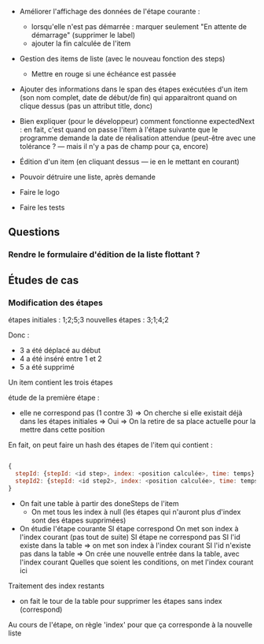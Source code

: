 

* Améliorer l'affichage des données de l'étape courante :
  - lorsqu'elle n'est pas démarrée : marquer seulement "En attente de démarrage" (supprimer le label)
  - ajouter la fin calculée de l'item
* Gestion des items de liste (avec le nouveau fonction des steps)
  * Mettre en rouge si une échéance est passée

* Ajouter des informations dans le span des étapes exécutées d'un item (son nom complet, date de début/de fin) qui apparaitront quand on clique dessus (pas un attribut title, donc)

* Bien expliquer (pour le développeur) comment fonctionne expectedNext : en fait, c'est quand on passe l'item à l'étape suivante que le programme demande la date de réalisation attendue (peut-être avec une tolérance ? — mais il n'y a pas de champ pour ça, encore)
* Édition d'un item (en cliquant dessus — ie en le mettant en courant)
* Pouvoir détruire une liste, après demande

* Faire le logo
* Faire les tests

## Questions

### Rendre le formulaire d'édition de la liste flottant ?


## Études de cas

### Modification des étapes

étapes initiales : 1;2;5;3
nouvelles étapes : 3;1;4;2

Donc :
- 3 a été déplacé au début
- 4 a été inséré entre 1 et 2
- 5 a été supprimé

Un item contient les trois étapes

étude de la première étape :
- elle ne correspond pas (1 contre 3)
=> On cherche si elle existait déjà dans les étapes initiales
=> Oui
=> On la retire de sa place actuelle pour la mettre dans cette position

En fait, on peut faire un hash des étapes de l'item qui contient :

```javascript

{
  stepId: {stepId: <id step>, index: <position calculée>, time: temps}
  stepId2: {stepId: <id step2>, index: <position calculée>, time: temps ou rien}
}

```

- On fait une table à partir des doneSteps de l'item
  - On met tous les index à null (les étapes qui n'auront plus d'index sont des étapes supprimées)
- On étudie l'étape courante
  SI étape correspond
    On met son index à l'index courant (pas tout de suite)
  SI étape ne correspond pas
    SI l'id existe dans la table
      => on met son index à l'index courant
    SI l'id n'existe pas dans la table
      => On crée une nouvelle entrée dans la table, avec l'index courant
  Quelles que soient les conditions, on met l'index courant ici

Traitement des index restants

- on fait le tour de la table pour supprimer les étapes sans index (correspond)


Au cours de l'étape, on règle 'index' pour que ça corresponde à la nouvelle liste
